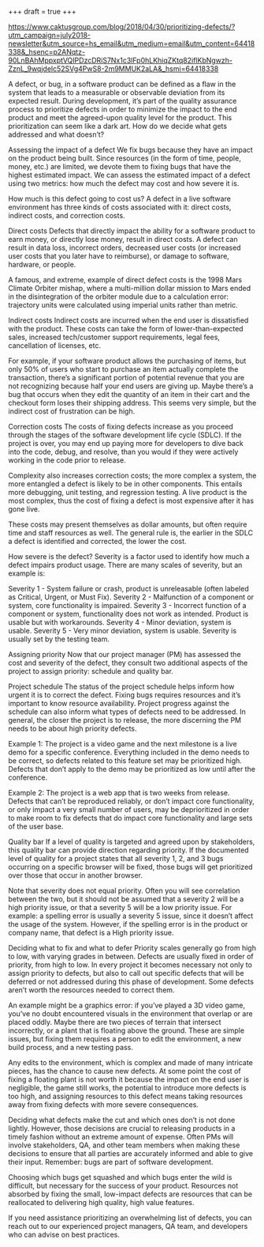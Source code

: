 +++
draft = true
+++

https://www.caktusgroup.com/blog/2018/04/30/prioritizing-defects/?utm_campaign=july2018-newsletter&utm_source=hs_email&utm_medium=email&utm_content=64418338&_hsenc=p2ANqtz-90LnBAhMppxptVQIPDzcDRiS7Nx1c3lFp0hLKhiqZKtq82iflKbNgwzh-ZznL_9wqjdelc52SVg4PwS8-2m9MMUK2aLA&_hsmi=64418338

A defect, or bug, in a software product can be defined as a flaw in the system that leads to a measurable or observable deviation from its expected result. During development, it’s part of the quality assurance process to prioritize defects in order to minimize the impact to the end product and meet the agreed-upon quality level for the product. This prioritization can seem like a dark art. How do we decide what gets addressed and what doesn’t?

Assessing the impact of a defect
We fix bugs because they have an impact on the product being built. Since resources (in the form of time, people, money, etc.) are limited, we devote them to fixing bugs that have the highest estimated impact. We can assess the estimated impact of a defect using two metrics: how much the defect may cost and how severe it is.

How much is this defect going to cost us?
A defect in a live software environment has three kinds of costs associated with it: direct costs, indirect costs, and correction costs.

Direct costs
Defects that directly impact the ability for a software product to earn money, or directly lose money, result in direct costs. A defect can result in data loss, incorrect orders, decreased user costs (or increased user costs that you later have to reimburse), or damage to software, hardware, or people.

A famous, and extreme, example of direct defect costs is the 1998 Mars Climate Orbiter mishap, where a multi-million dollar mission to Mars ended in the disintegration of the orbiter module due to a calculation error: trajectory units were calculated using imperial units rather than metric.

Indirect costs
Indirect costs are incurred when the end user is dissatisfied with the product. These costs can take the form of lower-than-expected sales, increased tech/customer support requirements, legal fees, cancellation of licenses, etc.

For example, if your software product allows the purchasing of items, but only 50% of users who start to purchase an item actually complete the transaction, there’s a significant portion of potential revenue that you are not recognizing because half your end users are giving up. Maybe there’s a bug that occurs when they edit the quantity of an item in their cart and the checkout form loses their shipping address. This seems very simple, but the indirect cost of frustration can be high.

Correction costs
The costs of fixing defects increase as you proceed through the stages of the software development life cycle (SDLC). If the project is over, you may end up paying more for developers to dive back into the code, debug, and resolve, than you would if they were actively working in the code prior to release.

Complexity also increases correction costs; the more complex a system, the more entangled a defect is likely to be in other components. This entails more debugging, unit testing, and regression testing. A live product is the most complex, thus the cost of fixing a defect is most expensive after it has gone live.

These costs may present themselves as dollar amounts, but often require time and staff resources as well. The general rule is, the earlier in the SDLC a defect is identified and corrected, the lower the cost.

How severe is the defect?
Severity is a factor used to identify how much a defect impairs product usage. There are many scales of severity, but an example is:

Severity 1 - System failure or crash, product is unreleasable (often labeled as Critical, Urgent, or Must Fix).
Severity 2 - Malfunction of a component or system, core functionality is impaired.
Severity 3 - Incorrect function of a component or system, functionality does not work as intended. Product is usable but with workarounds.
Severity 4 - Minor deviation, system is usable.
Severity 5 - Very minor deviation, system is usable.
Severity is usually set by the testing team.

Assigning priority
Now that our project manager (PM) has assessed the cost and severity of the defect, they consult two additional aspects of the project to assign priority: schedule and quality bar.

Project schedule
The status of the project schedule helps inform how urgent it is to correct the defect. Fixing bugs requires resources and it’s important to know resource availability. Project progress against the schedule can also inform what types of defects need to be addressed. In general, the closer the project is to release, the more discerning the PM needs to be about high priority defects.

Example 1: The project is a video game and the next milestone is a live demo for a specific conference. Everything included in the demo needs to be correct, so defects related to this feature set may be prioritized high. Defects that don’t apply to the demo may be prioritized as low until after the conference.

Example 2: The project is a web app that is two weeks from release. Defects that can’t be reproduced reliably, or don’t impact core functionality, or only impact a very small number of users, may be deprioritized in order to make room to fix defects that do impact core functionality and large sets of the user base.

Quality bar
If a level of quality is targeted and agreed upon by stakeholders, this quality bar can provide direction regarding priority. If the documented level of quality for a project states that all severity 1, 2, and 3 bugs occurring on a specific browser will be fixed, those bugs will get prioritized over those that occur in another browser.

Note that severity does not equal priority. Often you will see correlation between the two, but it should not be assumed that a severity 2 will be a high priority issue, or that a severity 5 will be a low priority issue. For example: a spelling error is usually a severity 5 issue, since it doesn’t affect the usage of the system. However, if the spelling error is in the product or company name, that defect is a High priority issue.

Deciding what to fix and what to defer
Priority scales generally go from high to low, with varying grades in between. Defects are usually fixed in order of priority, from high to low. In every project it becomes necessary not only to assign priority to defects, but also to call out specific defects that will be deferred or not addressed during this phase of development. Some defects aren’t worth the resources needed to correct them.

An example might be a graphics error: if you’ve played a 3D video game, you’ve no doubt encountered visuals in the environment that overlap or are placed oddly. Maybe there are two pieces of terrain that intersect incorrectly, or a plant that is floating above the ground. These are simple issues, but fixing them requires a person to edit the environment, a new build process, and a new testing pass.

Any edits to the environment, which is complex and made of many intricate pieces, has the chance to cause new defects. At some point the cost of fixing a floating plant is not worth it because the impact on the end user is negligible, the game still works, the potential to introduce more defects is too high, and assigning resources to this defect means taking resources away from fixing defects with more severe consequences.

Deciding what defects make the cut and which ones don’t is not done lightly. However, those decisions are crucial to releasing products in a timely fashion without an extreme amount of expense. Often PMs will involve stakeholders, QA, and other team members when making these decisions to ensure that all parties are accurately informed and able to give their input. Remember: bugs are part of software development.

Choosing which bugs get squashed and which bugs enter the wild is difficult, but necessary for the success of your product. Resources not absorbed by fixing the small, low-impact defects are resources that can be reallocated to delivering high quality, high value features.

If you need assistance prioritizing an overwhelming list of defects, you can reach out to our experienced project managers, QA team, and developers who can advise on best practices.
